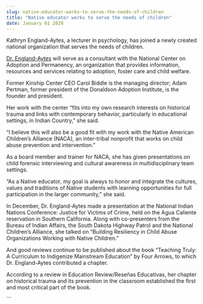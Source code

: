 ```yaml
---
slug: native-educator-works-to-serve-the-needs-of-children
title: "Native educator works to serve the needs of children"
date: January 01 2020
---
```


 
<p>
  Kathryn England&#45;Aytes, a lecturer in psychology, has joined a newly
  created national organization that serves the needs of children.
</p>
<p>
  <a href="https://sbgs.csumb.edu/faculty/kathryn&#45;england&#45;aytes"
    >Dr. England&#45;Aytes</a
  >
  will serve as a consultant with the National Center on Adoption and
  Permanency, an organization that provides information, resources and services
  relating to adoption, foster care and child welfare.
</p>
<p>
  Former Kinship Center CEO Carol Biddle is the managing director; Adam Pertman,
  former president of the Donaldson Adoption Institute, is the founder and
  president.
</p>
<p>
  Her work with the center “fits into my own research interests on historical
  trauma and links with contemporary behavior, particularly in educational
  settings, in Indian Country,” she said.
</p>
<p>
  “I believe this will also be a good fit with my work with the Native American
  Children’s Alliance &#40;NACA&#41;, an inter&#45;tribal nonprofit that works
  on child abuse prevention and intervention.”
</p>
<p>
  As a board member and trainer for NACA, she has given presentations on child
  forensic interviewing and cultural awareness in multidisciplinary team
  settings.
</p>
<p>
  “As a Native educator, my goal is always to honor and integrate the cultures,
  values and traditions of Native students with learning opportunities for full
  participation in the larger community,” she said.
</p>
<p>
  In December, Dr. England&#45;Aytes made a presentation at the National Indian
  Nations Conference: Justice for Victims of Crime, held on the Agua Caliente
  reservation in Southern California. Along with co&#45;presenters from the
  Bureau of Indian Affairs, the South Dakota Highway Patrol and the National
  Children’s Alliance, she talked on “Building Resiliency in Child Abuse
  Organizations Working with Native Children.”
</p>
<p>
  And good reviews continue to be published about the book “Teaching Truly: A
  Curriculum to Indigenize Mainstream Education” by Four Arrows, to which Dr.
  England&#45;Aytes contributed a chapter.
</p>
<p>
  According to a review in Education Review/Reseñas Educativas, her chapter on
  historical trauma and its prevention in the classroom established the first
  and most critical part of the book.
</p>
```
